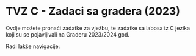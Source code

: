 # TVZ C - Zadaci sa gradera (2023)
Ovdje možete pronaći zadatke za vježbu, te zadatke sa labosa iz C jezika koji su se pojavljivali na Graderu 2023/2024 god.

Radi lakše navigacije:

